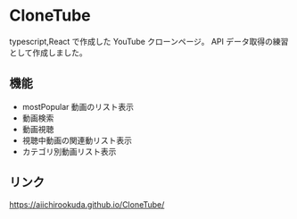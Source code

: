 # CloneTube

typescript,React で作成した YouTube クローンページ。
API データ取得の練習として作成しました。

## 機能

- mostPopular 動画のリスト表示
- 動画検索
- 動画視聴
- 視聴中動画の関連動リスト表示
- カテゴリ別動画リスト表示

## リンク

https://aiichirookuda.github.io/CloneTube/
